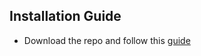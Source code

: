## Installation Guide
* Download the repo and follow this [guide](https://webkul.com/blog/how-to-install-the-unpacked-extension-in-chrome/)
